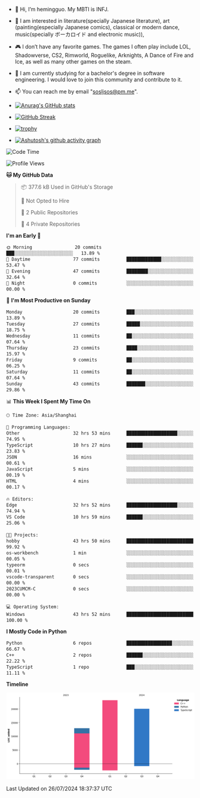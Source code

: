 - 👋 Hi, I’m hemingguo. My MBTI is INFJ.
- 🎨 I am interested in literature(specially Japanese literature), art (painting(especially Japanese comics), classical or modern dance, music(specially ボーカロイド and electronic music)),
- 🎮 I don’t have any favorite games. The games I often play include LOL, Shadowverse, CS2, Rimworld, Roguelike, Arknights, A Dance of Fire and Ice, as well as many other games on the steam.
- 🌱 I am currently studying for a bachelor's degree in software engineering. I would love to join this community and contribute to it.

- 📫 You can reach me by email "sosljsos@pm.me".


- [![Anurag's GitHub stats](https://github-readme-stats.vercel.app/api?username=hemingguo&show_icons=true&count_private=true&theme=aura&hide_border=true&icon_color=FF4500&text_color=76EE00)](https://github.com/anuraghazra/github-readme-stats)
  
- [![GitHub Streak](https://github-readme-streak-stats.herokuapp.com/?user=hemingguo&hide_border=true&theme=tokyonight)](https://git.io/streak-stats)
  
- [![trophy](https://github-profile-trophy.vercel.app/?username=hemingguo&theme=dracula)](https://github.com/ryo-ma/github-profile-trophy)
- [![Ashutosh's github activity graph](https://github-readme-activity-graph.vercel.app/graph?username=hemingguo&theme=tokyo-night&hide_border=true)](https://github.com/ashutosh00710/github-readme-activity-graph)
<!--START_SECTION:waka-->
![Code Time](http://img.shields.io/badge/Code%20Time-1%2C112%20hrs%2033%20mins-blue)

![Profile Views](http://img.shields.io/badge/Profile%20Views-12-blue)

**🐱 My GitHub Data** 

> 📦 377.6 kB Used in GitHub's Storage 
 > 
> 🚫 Not Opted to Hire
 > 
> 📜 2 Public Repositories 
 > 
> 🔑 4 Private Repositories 
 > 
**I'm an Early 🐤** 

```text
🌞 Morning                20 commits          ███░░░░░░░░░░░░░░░░░░░░░░   13.89 % 
🌆 Daytime                77 commits          █████████████░░░░░░░░░░░░   53.47 % 
🌃 Evening                47 commits          ████████░░░░░░░░░░░░░░░░░   32.64 % 
🌙 Night                  0 commits           ░░░░░░░░░░░░░░░░░░░░░░░░░   00.00 % 
```
📅 **I'm Most Productive on Sunday** 

```text
Monday                   20 commits          ███░░░░░░░░░░░░░░░░░░░░░░   13.89 % 
Tuesday                  27 commits          █████░░░░░░░░░░░░░░░░░░░░   18.75 % 
Wednesday                11 commits          ██░░░░░░░░░░░░░░░░░░░░░░░   07.64 % 
Thursday                 23 commits          ████░░░░░░░░░░░░░░░░░░░░░   15.97 % 
Friday                   9 commits           ██░░░░░░░░░░░░░░░░░░░░░░░   06.25 % 
Saturday                 11 commits          ██░░░░░░░░░░░░░░░░░░░░░░░   07.64 % 
Sunday                   43 commits          ███████░░░░░░░░░░░░░░░░░░   29.86 % 
```


📊 **This Week I Spent My Time On** 

```text
🕑︎ Time Zone: Asia/Shanghai

💬 Programming Languages: 
Other                    32 hrs 53 mins      ███████████████████░░░░░░   74.95 % 
TypeScript               10 hrs 27 mins      ██████░░░░░░░░░░░░░░░░░░░   23.83 % 
JSON                     16 mins             ░░░░░░░░░░░░░░░░░░░░░░░░░   00.61 % 
JavaScript               5 mins              ░░░░░░░░░░░░░░░░░░░░░░░░░   00.19 % 
HTML                     4 mins              ░░░░░░░░░░░░░░░░░░░░░░░░░   00.17 % 

🔥 Editors: 
Edge                     32 hrs 52 mins      ███████████████████░░░░░░   74.94 % 
VS Code                  10 hrs 59 mins      ██████░░░░░░░░░░░░░░░░░░░   25.06 % 

🐱‍💻 Projects: 
hobby                    43 hrs 50 mins      █████████████████████████   99.92 % 
os-workbench             1 min               ░░░░░░░░░░░░░░░░░░░░░░░░░   00.05 % 
typeorm                  0 secs              ░░░░░░░░░░░░░░░░░░░░░░░░░   00.01 % 
vscode-transparent       0 secs              ░░░░░░░░░░░░░░░░░░░░░░░░░   00.00 % 
2023CUMCM-C              0 secs              ░░░░░░░░░░░░░░░░░░░░░░░░░   00.00 % 

💻 Operating System: 
Windows                  43 hrs 52 mins      █████████████████████████   100.00 % 
```

**I Mostly Code in Python** 

```text
Python                   6 repos             █████████████████░░░░░░░░   66.67 % 
C++                      2 repos             ██████░░░░░░░░░░░░░░░░░░░   22.22 % 
TypeScript               1 repo              ███░░░░░░░░░░░░░░░░░░░░░░   11.11 % 
```



**Timeline**

![Lines of Code chart](https://raw.githubusercontent.com/hemingguo/hemingguo/main/assets/bar_graph.png)


 Last Updated on 26/07/2024 18:37:37 UTC
<!--END_SECTION:waka-->
<!---
hemingguo/hemingguo is a ✨ special ✨ repository because its `README.md` (this file) appears on your GitHub profile.
You can click the Preview link to take a look at your changes.
--->
